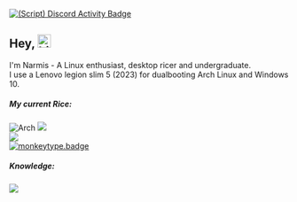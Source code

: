 [![(Script) Discord Activity Badge](https://badgen.net/badge/Currently%20Playing/SCP%3A%20Labrat%2C%20Playing%20with%203%20others%2C%20?color=edca00&labelColor=df1473&icon=discord)](https://github.com/Narmis-E/narmis-e)

## Hey, <img src="https://user-images.githubusercontent.com/1303154/88677602-1635ba80-d120-11ea-84d8-d263ba5fc3c0.gif" width="24px" alt="hi">
I'm Narmis - A Linux enthusiast, desktop ricer and undergraduate. \
I use a Lenovo legion slim 5 (2023) for dualbooting Arch Linux and Windows 10.
##### My current Rice:
![Arch](https://img.shields.io/badge/Arch%20Linux-1BADF6?logo=arch-linux&logoColor=fff&style=flat)
![](https://custom-icon-badges.demolab.com/badge/dwl-FE403F.svg?logo=dwl) \
![](https://img.shields.io/date/1712525070.svg?label=Time%20since%20last%20distrohop:&colorB=green) \
[![monkeytype.badge]](https://monkeytype.com/)

##### Knowledge:
[![](https://skillicons.dev/icons?i=linux,neovim,bash,python,cpp,html,css)](https://skillicons.dev)

[monkeytype.badge]: https://img.shields.io/endpoint?style=flat&url=https%3A%2F%2Fmonkeytype-badge-vhd5lan7mmhz.runkit.sh%3Fmessage%3D98wpm%26label%3Dmonkeytype%26logoVariant%3Done
